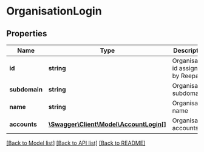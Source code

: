 # OrganisationLogin

## Properties
Name | Type | Description | Notes
------------ | ------------- | ------------- | -------------
**id** | **string** | Organisation id assigned by Reepay | 
**subdomain** | **string** | Organisation subdomain | 
**name** | **string** | Organisation name | 
**accounts** | [**\Swagger\Client\Model\AccountLogin[]**](AccountLogin.md) | Organisation accounts | 

[[Back to Model list]](../README.md#documentation-for-models) [[Back to API list]](../README.md#documentation-for-api-endpoints) [[Back to README]](../README.md)


